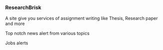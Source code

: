 ### ResearchBrisk

A site give you services of assignment writing like Thesis, Research paper and more

Top notch news alert from various topics

Jobs alerts 
